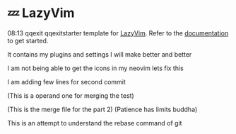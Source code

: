 # 💤 LazyVim

08:13 qqexit
 qqexitstarter template for [LazyVim](https://github.com/LazyVim/LazyVim).
Refer to the [documentation](https://lazyvim.github.io/installation) to get started.

It contains my plugins and settings
I will make better and better 

I am not being able to get the icons in my neovim 
lets fix this


I am adding few lines for second commit

(This is a operand one for merging the test)

(This is the merge file for the part 2)
(Patience has limits buddha)


This is an attempt to understand the 
rebase command of git 

